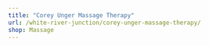 ```yaml
---
title: "Corey Unger Massage Therapy"
url: /white-river-junction/corey-unger-massage-therapy/
shop: Massage
---
```

